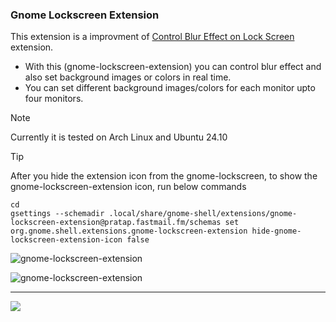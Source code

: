 ### Gnome Lockscreen Extension

This extension is a improvment of [Control Blur Effect on Lock Screen](https://github.com/PRATAP-KUMAR/control-blur-effect-on-lockscreen) extension.
- With this (gnome-lockscreen-extension) you can control blur effect and also set background images or colors in real time.
- You can set different background images/colors for each monitor upto four monitors.

> [!NOTE]
> Currently it is tested on Arch Linux and Ubuntu 24.10

> [!TIP]
> After you hide the extension icon from the gnome-lockscreen, to show the gnome-lockscreen-extension icon, run below commands
>
> ```
> cd
> gsettings --schemadir .local/share/gnome-shell/extensions/gnome-lockscreen-extension@pratap.fastmail.fm/schemas set org.gnome.shell.extensions.gnome-lockscreen-extension hide-gnome-lockscreen-extension-icon false
> ```



![gnome-lockscreen-extension](https://github.com/user-attachments/assets/71c1d659-bcb0-4367-b8a8-95e54f5f6740)

![gnome-lockscreen-extension](https://github.com/user-attachments/assets/3bcc1bb7-bd6f-41b3-b26e-58dc37f40ecc)


<hr/>

<a href="https://www.buymeacoffee.com/pratappanabaka"><img src="https://img.buymeacoffee.com/button-api/?text=Buy me a coffee&emoji=☕&slug=pratappanabaka&button_colour=FFDD00&font_colour=000000&font_family=Lato&outline_colour=000000&coffee_colour=ffffff" /></a>

